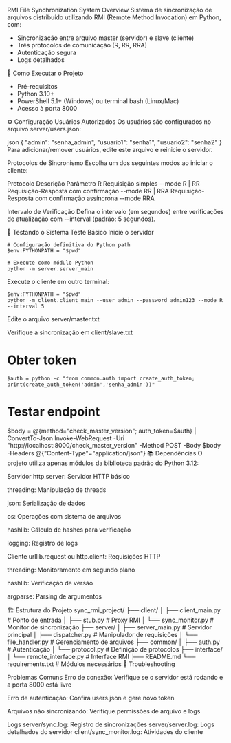 RMI File Synchronization System
Overview
Sistema de sincronização de arquivos distribuído utilizando RMI (Remote Method Invocation) em Python, com:

- Sincronização entre arquivo master (servidor) e slave (cliente)
- Três protocolos de comunicação (R, RR, RRA)
- Autenticação segura
- Logs detalhados

🚀 Como Executar o Projeto

- Pré-requisitos
- Python 3.10+
- PowerShell 5.1+ (Windows) ou terminal bash (Linux/Mac)
- Acesso à porta 8000

⚙️ Configuração
Usuários Autorizados
Os usuários são configurados no arquivo server/users.json:

json
{
"admin": "senha_admin",
"usuario1": "senha1",
"usuario2": "senha2"
}
Para adicionar/remover usuários, edite este arquivo e reinicie o servidor.

Protocolos de Sincronismo
Escolha um dos seguintes modos ao iniciar o cliente:

Protocolo Descrição Parâmetro
R Requisição simples --mode R |
RR Requisição-Resposta com confirmação --mode RR |
RRA Requisição-Resposta com confirmação assíncrona --mode RRA

Intervalo de Verificação
Defina o intervalo (em segundos) entre verificações de atualização com --interval (padrão: 5 segundos).

🧪 Testando o Sistema
Teste Básico
Inicie o servidor

```
# Configuração definitiva do Python path
$env:PYTHONPATH = "$pwd"

# Execute como módulo Python
python -m server.server_main
```

Execute o cliente em outro terminal:

```
$env:PYTHONPATH = "$pwd"
python -m client.client_main --user admin --password admin123 --mode R --interval 5
```

Edite o arquivo server/master.txt

Verifique a sincronização em client/slave.txt

# Obter token

`$auth = python -c "from common.auth import create_auth_token; print(create_auth_token('admin','senha_admin'))"`

# Testar endpoint

$body = @{method="check_master_version"; auth_token=$auth} | ConvertTo-Json
Invoke-WebRequest -Uri "http://localhost:8000/check_master_version" -Method POST -Body $body -Headers @{"Content-Type"="application/json"}
📚 Dependências
O projeto utiliza apenas módulos da biblioteca padrão do Python 3.12:

Servidor
http.server: Servidor HTTP básico

threading: Manipulação de threads

json: Serialização de dados

os: Operações com sistema de arquivos

hashlib: Cálculo de hashes para verificação

logging: Registro de logs

Cliente
urllib.request ou http.client: Requisições HTTP

threading: Monitoramento em segundo plano

hashlib: Verificação de versão

argparse: Parsing de argumentos

🏗️ Estrutura do Projeto
sync_rmi_project/
├── client/
│ ├── client_main.py # Ponto de entrada
│ ├── stub.py # Proxy RMI
│ └── sync_monitor.py # Monitor de sincronização
├── server/
│ ├── server_main.py # Servidor principal
│ ├── dispatcher.py # Manipulador de requisições
│ └── file_handler.py # Gerenciamento de arquivos
├── common/
│ ├── auth.py # Autenticação
│ └── protocol.py # Definição de protocolos
├── interface/
│ └── remote_interface.py # Interface RMI
├── README.md
└── requirements.txt # Módulos necessários
🔧 Troubleshooting

Problemas Comuns
Erro de conexão: Verifique se o servidor está rodando e a porta 8000 está livre

Erro de autenticação: Confira users.json e gere novo token

Arquivos não sincronizando: Verifique permissões de arquivo e logs

Logs
server/sync.log: Registro de sincronizações
server/server.log: Logs detalhados do servidor
client/sync_monitor.log: Atividades do cliente
